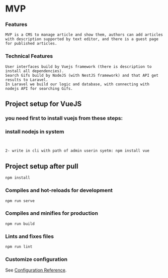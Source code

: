 # MVP

### Features
```
MVP is a CMS to manage article and show them, authors can add articles with description supported by text editor, and there is a guest page for published articles.
```

### Technical Features
```
User interfaces build by Vuejs framework (there is description to install all dependencies).
Search Gifs build by NodeJS (with NestJS framework) and that API get results to Laravel.
In Laravel we build our logic and database, with connecting with nodejs API for searching Gifs.
```
## Project setup for VueJS
### you need first to install vuejs from these steps:
### install nodejs in system
```


2- write in cli with path of admin userin syetm: npm install vue
``````
## Project setup after pull
```
npm install
```

### Compiles and hot-reloads for development
```
npm run serve
```

### Compiles and minifies for production
```
npm run build
```

### Lints and fixes files
```
npm run lint
```

### Customize configuration
See [Configuration Reference](https://cli.vuejs.org/config/).
